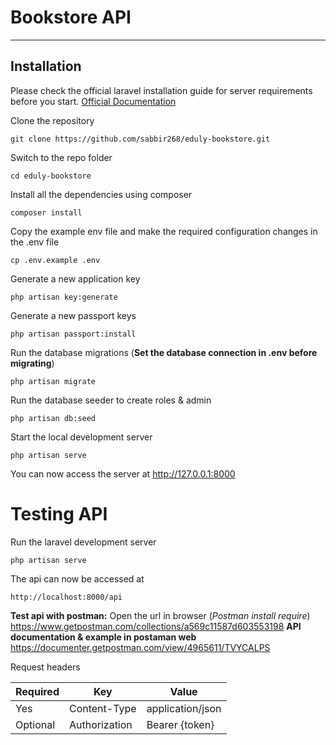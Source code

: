 # Bookstore API
---------------------------

## Installation

Please check the official laravel installation guide for server requirements before you start. [Official Documentation](https://laravel.com/docs/5.4/installation#installation)


Clone the repository

    git clone https://github.com/sabbir268/eduly-bookstore.git

Switch to the repo folder

    cd eduly-bookstore

Install all the dependencies using composer

    composer install

Copy the example env file and make the required configuration changes in the .env file

    cp .env.example .env

Generate a new application key

    php artisan key:generate

Generate a new passport keys

    php artisan passport:install

Run the database migrations (**Set the database connection in .env before migrating**)

    php artisan migrate
    
Run the database seeder to create roles & admin

    php artisan db:seed

Start the local development server

    php artisan serve

You can now access the server at http://127.0.0.1:8000

# Testing API

Run the laravel development server

    php artisan serve

The api can now be accessed at

    http://localhost:8000/api
**Test api with postman:**
Open the url in browser (*Postman install require*)
    https://www.getpostman.com/collections/a569c11587d603553198
**API documentation & example in postaman web**
https://documenter.getpostman.com/view/4965611/TVYCALPS


Request headers

| **Required** 	| **Key**              	| **Value**            	|
|----------	|------------------	|------------------	|
| Yes      	| Content-Type     	| application/json 	|
| Optional 	| Authorization    	| Bearer {token}    |

